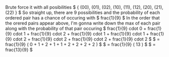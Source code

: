 Brute force it with all posibilities
$ { (00), (01), (02), (10), (11), (12), (20), (21), (22) } $
So straight up, there are 9 possibilities and the probability of each ordered pair has a chance of occuring with $ frac{1}{9} $
In the order that the orered pairs appear above, I'm gonna write down the max of each pair along with the probability of that pair occuring
$ frac{1}{9} cdot 0 + frac{1}{9} cdot 1 + frac{1}{9} cdot 2 + frac{1}{9} cdot 1 + frac{1}{9} cdot 1 + frac{1}{9} cdot 2 + frac{1}{9} cdot 2 + frac{1}{9} cdot 2 + frac{1}{9} cdot 2 $
$ = frac{1}{9} ( 0 + 1 + 2 + 1 + 1 + 2 + 2 + 2 + 2 ) $
$ = frac{1}{9} ( 13 ) $
$ = frac{13}{9} $
